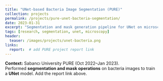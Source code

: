 ```yaml
---
title: "UNet-based Bacteria Image Segmentation (PURE)"
collection: projects
permalink: /projects/pure-unet-bacteria-segmentation/
date: 2023-01-31
excerpt: "Segmentation and mask generation pipeline for UNet on microscopy images."
tags: [research, segmentation, unet, microscopy]
header:
  teaser: /images/projects/unet-bacteria.png
links:
  report:  # add PURE project report link
---
```


**Context:** Sabancı University PURE (Oct 2022–Jan 2023).  
Performed **segmentation and mask operations** on bacteria images to train a **UNet** model. Add the report link above.
